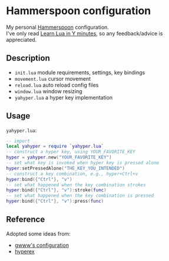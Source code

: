 # Hammerspoon configuration #

My personal [Hammerspoon][hs] configuration.  
I've only read [Learn Lua in Y minutes][lliym], so any feedback/advice is appreciated.

[lliym]:https://learnxinyminutes.com/docs/lua/ "Learn Lua in Y minutes"

[hs]:http://www.hammerspoon.org/ "Hammerspoon"

## Description ##

- `init.lua` module requirements, settings, key bindings
- `movement.lua` cursor movement
- `reload.lua` auto reload config files
- `window.lua` window resizing
- `yahyper.lua` a hyper key implementation

## Usage ##

`yahyper.lua`:

```lua
-- import
local yahyper = require `yahyper.lua`
-- construct a hyper key, using YOUR_FAVORITE_KEY
hyper = yahyper.new("YOUR_FAVORITE_KEY")
-- set what key is invoked when hyper key is pressed alone
hyper:setPressedAlone("THE_KEY_YOU_INTENDED")
-- construct a key combination, e.g., hyper+Ctrl+v
hyper:bind({"Ctrl"}, "v")
-- set what happened when the key combination strokes
hyper:bind({"Ctrl"}, "v"):stroke(func)
-- set what happened when the key combination is pressed
hyper:bind({"Ctrl"}, "v"):press(func)
```

## Reference ##

Adopted some ideas from:
- [gwww's configuration][gc]
- [hyperex][hr]

[hr]:https://github.com/hetima/hammerspoon-hyperex "Hammerspoon-hyperex"

[gc]:https://github.com/gwww/dotfiles/blob/master/_hammerspoon/hyperkey.lua "gwww's hyperkey.lua"
